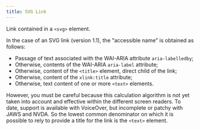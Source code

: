 ```yaml
---
title: SVG Link
---
```


Link contained in a `<svg>` element.

In the case of an SVG link (version 1.1), the "accessible name" is obtained as follows:

- Passage of text associated with the WAI-ARIA attribute `aria-labelledby`;
- Otherwise, contents of the WAI-ARIA `aria-label` attribute;
- Otherwise, content of the `<title>` element, direct child of the link;
- Otherwise, content of the `xlink:title` attribute;
- Otherwise, text content of one or more `<text>` elements.

However, you must be careful because this calculation algorithm is not yet taken into account and effective within the different screen readers. To date, support is available with VoiceOver, but incomplete or patchy with JAWS and NVDA. So the lowest common denominator on which it is possible to rely to provide a title for the link is the `<text>` element.
